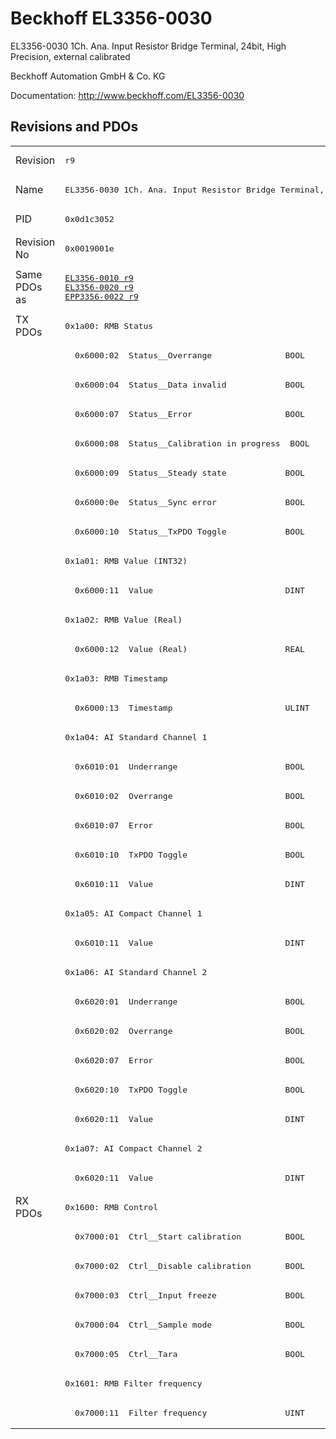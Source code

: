 # Beckhoff EL3356-0030

EL3356-0030 1Ch. Ana. Input Resistor Bridge Terminal, 24bit, High Precision, external calibrated

Beckhoff Automation GmbH & Co. KG

Documentation: <a href="http://www.beckhoff.com/EL3356-0030">http://www.beckhoff.com/EL3356-0030</a>

## Revisions and PDOs
<table>
<tr >
<td class="first">Revision</td>
<td ><pre>r9</pre></td>
</tr>
<tr >
<td class="first">Name</td>
<td ><pre>EL3356-0030 1Ch. Ana. Input Resistor Bridge Terminal, 24bit, High Precision, external calibrated</pre></td>
</tr>
<tr >
<td class="first">PID</td>
<td ><pre>0x0d1c3052</pre></td>
</tr>
<tr >
<td class="first">Revision No</td>
<td ><pre>0x0019001e</pre></td>
</tr>
<tr >
<td class="first">Same PDOs as</td>
<td ><pre><a href="EL3356-0010">EL3356-0010 r9</a><br/><a href="EL3356-0020">EL3356-0020 r9</a><br/><a href="EPP3356-0022">EPP3356-0022 r9</a></pre></td>
</tr>
<tr class="txpdo pdosection">
<td class="first" rowspan=30 valign=top>TX PDOs</td>
<td><pre>0x1a00: RMB Status</pre></td>
<td></td>
</tr>
<tr class="txpdo">
<td class="first"><pre>  0x6000:02  Status__Overrange               BOOL</pre></td>
</tr>
<tr class="txpdo">
<td class="first"><pre>  0x6000:04  Status__Data invalid            BOOL</pre></td>
</tr>
<tr class="txpdo">
<td class="first"><pre>  0x6000:07  Status__Error                   BOOL</pre></td>
</tr>
<tr class="txpdo">
<td class="first"><pre>  0x6000:08  Status__Calibration in progress  BOOL</pre></td>
</tr>
<tr class="txpdo">
<td class="first"><pre>  0x6000:09  Status__Steady state            BOOL</pre></td>
</tr>
<tr class="txpdo">
<td class="first"><pre>  0x6000:0e  Status__Sync error              BOOL</pre></td>
</tr>
<tr class="txpdo">
<td class="first"><pre>  0x6000:10  Status__TxPDO Toggle            BOOL</pre></td>
</tr>
<tr class="txpdo pdosection">
<td class="first"><pre>0x1a01: RMB Value (INT32)</pre></td>
</tr>
<tr class="txpdo">
<td class="first"><pre>  0x6000:11  Value                           DINT</pre></td>
</tr>
<tr class="txpdo pdosection">
<td class="first"><pre>0x1a02: RMB Value (Real)</pre></td>
</tr>
<tr class="txpdo">
<td class="first"><pre>  0x6000:12  Value (Real)                    REAL</pre></td>
</tr>
<tr class="txpdo pdosection">
<td class="first"><pre>0x1a03: RMB Timestamp</pre></td>
</tr>
<tr class="txpdo">
<td class="first"><pre>  0x6000:13  Timestamp                       ULINT</pre></td>
</tr>
<tr class="txpdo pdosection">
<td class="first"><pre>0x1a04: AI Standard Channel 1</pre></td>
</tr>
<tr class="txpdo">
<td class="first"><pre>  0x6010:01  Underrange                      BOOL</pre></td>
</tr>
<tr class="txpdo">
<td class="first"><pre>  0x6010:02  Overrange                       BOOL</pre></td>
</tr>
<tr class="txpdo">
<td class="first"><pre>  0x6010:07  Error                           BOOL</pre></td>
</tr>
<tr class="txpdo">
<td class="first"><pre>  0x6010:10  TxPDO Toggle                    BOOL</pre></td>
</tr>
<tr class="txpdo">
<td class="first"><pre>  0x6010:11  Value                           DINT</pre></td>
</tr>
<tr class="txpdo pdosection">
<td class="first"><pre>0x1a05: AI Compact Channel 1</pre></td>
</tr>
<tr class="txpdo">
<td class="first"><pre>  0x6010:11  Value                           DINT</pre></td>
</tr>
<tr class="txpdo pdosection">
<td class="first"><pre>0x1a06: AI Standard Channel 2</pre></td>
</tr>
<tr class="txpdo">
<td class="first"><pre>  0x6020:01  Underrange                      BOOL</pre></td>
</tr>
<tr class="txpdo">
<td class="first"><pre>  0x6020:02  Overrange                       BOOL</pre></td>
</tr>
<tr class="txpdo">
<td class="first"><pre>  0x6020:07  Error                           BOOL</pre></td>
</tr>
<tr class="txpdo">
<td class="first"><pre>  0x6020:10  TxPDO Toggle                    BOOL</pre></td>
</tr>
<tr class="txpdo">
<td class="first"><pre>  0x6020:11  Value                           DINT</pre></td>
</tr>
<tr class="txpdo pdosection">
<td class="first"><pre>0x1a07: AI Compact Channel 2</pre></td>
</tr>
<tr class="txpdo">
<td class="first"><pre>  0x6020:11  Value                           DINT</pre></td>
</tr>
<tr class="rxpdo pdosection">
<td class="first" rowspan=8 valign=top>RX PDOs</td>
<td><pre>0x1600: RMB Control</pre></td>
<td></td>
</tr>
<tr class="rxpdo">
<td class="first"><pre>  0x7000:01  Ctrl__Start calibration         BOOL</pre></td>
</tr>
<tr class="rxpdo">
<td class="first"><pre>  0x7000:02  Ctrl__Disable calibration       BOOL</pre></td>
</tr>
<tr class="rxpdo">
<td class="first"><pre>  0x7000:03  Ctrl__Input freeze              BOOL</pre></td>
</tr>
<tr class="rxpdo">
<td class="first"><pre>  0x7000:04  Ctrl__Sample mode               BOOL</pre></td>
</tr>
<tr class="rxpdo">
<td class="first"><pre>  0x7000:05  Ctrl__Tara                      BOOL</pre></td>
</tr>
<tr class="rxpdo pdosection">
<td class="first"><pre>0x1601: RMB Filter frequency</pre></td>
</tr>
<tr class="rxpdo">
<td class="first"><pre>  0x7000:11  Filter frequency                UINT</pre></td>
</tr>
</table>
